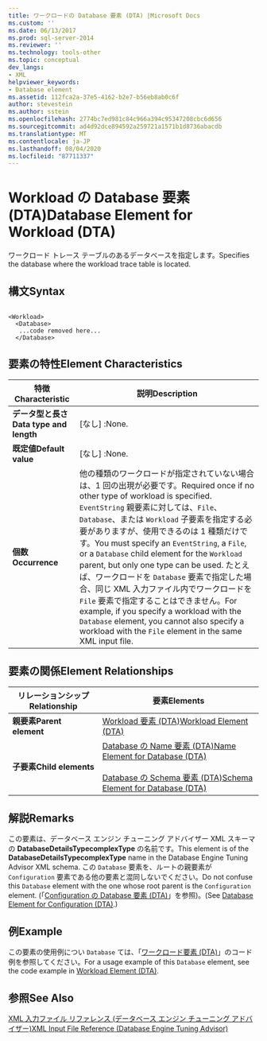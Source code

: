 ```yaml
---
title: ワークロードの Database 要素 (DTA) |Microsoft Docs
ms.custom: ''
ms.date: 06/13/2017
ms.prod: sql-server-2014
ms.reviewer: ''
ms.technology: tools-other
ms.topic: conceptual
dev_langs:
- XML
helpviewer_keywords:
- Database element
ms.assetid: 112fca2a-37e5-4162-b2e7-b56eb8ab0c6f
author: stevestein
ms.author: sstein
ms.openlocfilehash: 2774bc7ed981c84c966a394c95347208cbc6d656
ms.sourcegitcommit: ad4d92dce894592a259721a1571b1d8736abacdb
ms.translationtype: MT
ms.contentlocale: ja-JP
ms.lasthandoff: 08/04/2020
ms.locfileid: "87711337"
---
```

# <a name="database-element-for-workload-dta"></a><span data-ttu-id="8731a-102">Workload の Database 要素 (DTA)</span><span class="sxs-lookup"><span data-stu-id="8731a-102">Database Element for Workload (DTA)</span></span>
  <span data-ttu-id="8731a-103">ワークロード トレース テーブルのあるデータベースを指定します。</span><span class="sxs-lookup"><span data-stu-id="8731a-103">Specifies the database where the workload trace table is located.</span></span>  
  
## <a name="syntax"></a><span data-ttu-id="8731a-104">構文</span><span class="sxs-lookup"><span data-stu-id="8731a-104">Syntax</span></span>  
  
```  
  
<Workload>  
  <Database>  
   ...code removed here...  
  </Database>  
```  
  
## <a name="element-characteristics"></a><span data-ttu-id="8731a-105">要素の特性</span><span class="sxs-lookup"><span data-stu-id="8731a-105">Element Characteristics</span></span>  
  
|<span data-ttu-id="8731a-106">特徴</span><span class="sxs-lookup"><span data-stu-id="8731a-106">Characteristic</span></span>|<span data-ttu-id="8731a-107">説明</span><span class="sxs-lookup"><span data-stu-id="8731a-107">Description</span></span>|  
|--------------------|-----------------|  
|<span data-ttu-id="8731a-108">**データ型と長さ**</span><span class="sxs-lookup"><span data-stu-id="8731a-108">**Data type and length**</span></span>|<span data-ttu-id="8731a-109">[なし] :</span><span class="sxs-lookup"><span data-stu-id="8731a-109">None.</span></span>|  
|<span data-ttu-id="8731a-110">**既定値**</span><span class="sxs-lookup"><span data-stu-id="8731a-110">**Default value**</span></span>|<span data-ttu-id="8731a-111">[なし] :</span><span class="sxs-lookup"><span data-stu-id="8731a-111">None.</span></span>|  
|<span data-ttu-id="8731a-112">**個数**</span><span class="sxs-lookup"><span data-stu-id="8731a-112">**Occurrence**</span></span>|<span data-ttu-id="8731a-113">他の種類のワークロードが指定されていない場合は、1 回の出現が必要です。</span><span class="sxs-lookup"><span data-stu-id="8731a-113">Required once if no other type of workload is specified.</span></span> <span data-ttu-id="8731a-114">`EventString` 親要素に対しては、`File`、`Database`、または `Workload` 子要素を指定する必要がありますが、使用できるのは 1 種類だけです。</span><span class="sxs-lookup"><span data-stu-id="8731a-114">You must specify an `EventString`, a `File`, or a `Database` child element for the `Workload` parent, but only one type can be used.</span></span> <span data-ttu-id="8731a-115">たとえば、ワークロードを `Database` 要素で指定した場合、同じ XML 入力ファイル内でワークロードを `File` 要素で指定することはできません。</span><span class="sxs-lookup"><span data-stu-id="8731a-115">For example, if you specify a workload with the `Database` element, you cannot also specify a workload with the `File` element in the same XML input file.</span></span>|  
  
## <a name="element-relationships"></a><span data-ttu-id="8731a-116">要素の関係</span><span class="sxs-lookup"><span data-stu-id="8731a-116">Element Relationships</span></span>  
  
|<span data-ttu-id="8731a-117">リレーションシップ</span><span class="sxs-lookup"><span data-stu-id="8731a-117">Relationship</span></span>|<span data-ttu-id="8731a-118">要素</span><span class="sxs-lookup"><span data-stu-id="8731a-118">Elements</span></span>|  
|------------------|--------------|  
|<span data-ttu-id="8731a-119">**親要素**</span><span class="sxs-lookup"><span data-stu-id="8731a-119">**Parent element**</span></span>|[<span data-ttu-id="8731a-120">Workload 要素 &#40;DTA&#41;</span><span class="sxs-lookup"><span data-stu-id="8731a-120">Workload Element &#40;DTA&#41;</span></span>](workload-element-dta.md)|  
|<span data-ttu-id="8731a-121">**子要素**</span><span class="sxs-lookup"><span data-stu-id="8731a-121">**Child elements**</span></span>|[<span data-ttu-id="8731a-122">Database の Name 要素 &#40;DTA&#41;</span><span class="sxs-lookup"><span data-stu-id="8731a-122">Name Element for Database &#40;DTA&#41;</span></span>](name-element-for-database-dta.md)<br /><br /> [<span data-ttu-id="8731a-123">Database の Schema 要素 &#40;DTA&#41;</span><span class="sxs-lookup"><span data-stu-id="8731a-123">Schema Element for Database &#40;DTA&#41;</span></span>](schema-element-for-database-dta.md)|  
  
## <a name="remarks"></a><span data-ttu-id="8731a-124">解説</span><span class="sxs-lookup"><span data-stu-id="8731a-124">Remarks</span></span>  
 <span data-ttu-id="8731a-125">この要素は、データベース エンジン チューニング アドバイザー XML スキーマの **DatabaseDetailsTypecomplexType** の名前です。</span><span class="sxs-lookup"><span data-stu-id="8731a-125">This element is of the **DatabaseDetailsTypecomplexType** name in the Database Engine Tuning Advisor XML schema.</span></span> <span data-ttu-id="8731a-126">この `Database` 要素を、ルートの親要素が `Configuration` 要素である他の要素と混同しないでください。</span><span class="sxs-lookup"><span data-stu-id="8731a-126">Do not confuse this `Database` element with the one whose root parent is the `Configuration` element.</span></span> <span data-ttu-id="8731a-127">(「[Configuration の Database 要素 &#40;DTA&#41;](database-element-for-configuration-dta.md)」を参照)。</span><span class="sxs-lookup"><span data-stu-id="8731a-127">(See [Database Element for Configuration &#40;DTA&#41;](database-element-for-configuration-dta.md).)</span></span>  
  
## <a name="example"></a><span data-ttu-id="8731a-128">例</span><span class="sxs-lookup"><span data-stu-id="8731a-128">Example</span></span>  
 <span data-ttu-id="8731a-129">この要素の使用例につい `Database` ては、「[ワークロード要素 &#40;DTA&#41;](workload-element-dta.md)」のコード例を参照してください。</span><span class="sxs-lookup"><span data-stu-id="8731a-129">For a usage example of this `Database` element, see the code example in [Workload Element &#40;DTA&#41;](workload-element-dta.md).</span></span>  
  
## <a name="see-also"></a><span data-ttu-id="8731a-130">参照</span><span class="sxs-lookup"><span data-stu-id="8731a-130">See Also</span></span>  
 [<span data-ttu-id="8731a-131">XML 入力ファイル リファレンス &#40;データベース エンジン チューニング アドバイザー&#41;</span><span class="sxs-lookup"><span data-stu-id="8731a-131">XML Input File Reference &#40;Database Engine Tuning Advisor&#41;</span></span>](xml-input-file-reference-database-engine-tuning-advisor.md)  
  
  
